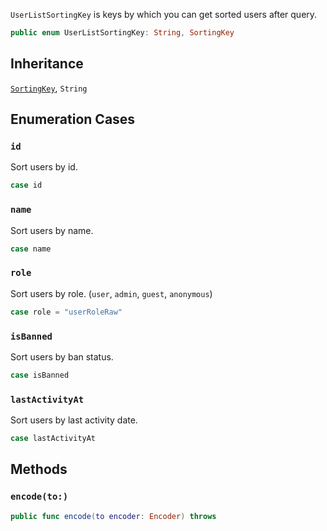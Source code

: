 
`UserListSortingKey` is keys by which you can get sorted users after query.

``` swift
public enum UserListSortingKey: String, SortingKey 
```

## Inheritance

[`SortingKey`](/SortingKey), `String`

## Enumeration Cases

### `id`

Sort users by id.

``` swift
case id
```

### `name`

Sort users by name.

``` swift
case name
```

### `role`

Sort users by role. (`user`, `admin`, `guest`, `anonymous`)

``` swift
case role = "userRoleRaw"
```

### `isBanned`

Sort users by ban status.

``` swift
case isBanned
```

### `lastActivityAt`

Sort users by last activity date.

``` swift
case lastActivityAt
```

## Methods

### `encode(to:)`

``` swift
public func encode(to encoder: Encoder) throws 
```

